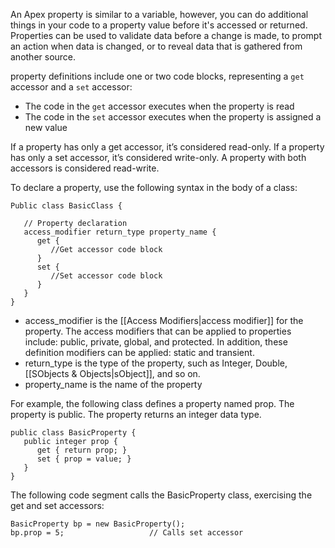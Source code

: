 An Apex property is similar to a variable, however, you can do additional things in your code to a property value before it's accessed or returned. Properties can be used to validate data before a change is made, to prompt an action when data is changed, or to reveal data that is gathered from another source. 

property definitions include one or two code blocks, representing a `get` accessor and a `set` accessor:
- The code in the `get` accessor executes when the property is read
- The code in the `set` accessor executes when the property is assigned a new value 

If a property has only a get accessor, it’s considered read-only. If a property has only a set accessor, it’s considered write-only. A property with both accessors is considered read-write.

To declare a property, use the following syntax in the body of a class:

```apex
Public class BasicClass {

   // Property declaration
   access_modifier return_type property_name {
      get {
         //Get accessor code block
      }
      set {
         //Set accessor code block
      }
   } 
}
```
- access_modifier is the [[Access Modifiers|access modifier]] for the property. The access modifiers that can be applied to properties include: public, private, global, and protected. In addition, these definition modifiers can be applied: static and transient.
- return_type is the type of the property, such as Integer, Double, [[SObjects & Objects|sObject]], and so on.
- property_name is the name of the property

For example, the following class defines a property named prop. The property is public. The property returns an integer data type.

```apex
public class BasicProperty {
   public integer prop {
      get { return prop; }
      set { prop = value; }
   }
}
```

The following code segment calls the BasicProperty class, exercising the get and set accessors:

```apex
BasicProperty bp = new BasicProperty();
bp.prop = 5;                   // Calls set accessor
```


